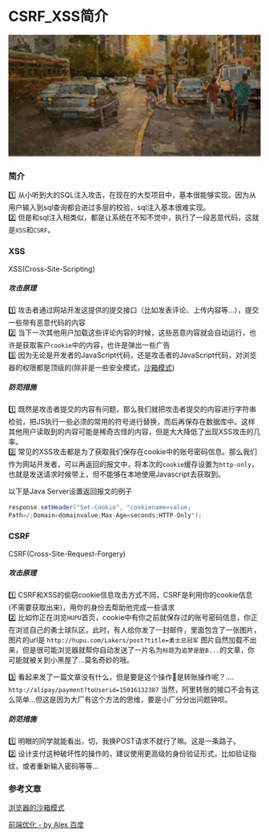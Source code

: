 # CSRF_XSS简介

![](/blog_assets/CSRF_XSS_COVER.png)
### 简介 
1️⃣ 从小听到大的SQL注入攻击，在现在的大型项目中，基本很能够实现。因为从用户输入到sql查询都会进过多层的校验，sql注入基本很难实现。   
2️⃣ 但是和sql注入相类似，都是让系统在不知不觉中，执行了一段恶意代码，这就是`XSS`和`CSRF`。 


### XSS 
XSS(Cross-Site-Scripting)
##### 攻击原理
1️⃣ 攻击者通过网站开发这提供的提交接口（比如发表评论、上传内容等...），提交一些带有恶意代码的内容  
2️⃣ 当下一次其他用户加载这些评论内容的时候，这些恶意内容就会自动运行，也许是获取客户`cookie`中的内容，也许是弹出一些广告  
3️⃣ 因为无论是开发者的JavaScript代码，还是攻击者的JavaScript代码，对浏览器的权限都是顶级的(除非是一些安全模式，[沙箱模式](https://www.cnblogs.com/slly/p/6639173.html))   

##### 防范措施 
1️⃣ 既然是攻击者提交的内容有问题，那么我们就把攻击者提交的内容进行字符串检验，把JS执行一些必须的常用的符号进行替换，而后再保存在数据库中。这样其他用户读取到的内容可能是稀奇古怪的内容，但是大大降低了出现XSS攻击的几率。  
2️⃣ 常见的XSS攻击都是为了获取我们保存在cookie中的账号密码信息。那么我们作为网站开发者，可以再返回的报文中，将本次的`cookie`缓存设置为`http-only`，也就是发送请求时候带上，但不能够在本地使用Javascript去获取到。   

以下是Java Server设置返回报文的例子 
```java
response.setHeader("Set-Cookie", "cookiename=value;
Path=/;Domain=domainvalue;Max-Age=seconds;HTTP-Only");
```

### CSRF
CSRF(Cross-Site-Request-Forgery) 

##### 攻击原理
1️⃣ CSRF和XSS的偷窃cookie信息攻击方式不同，CSRF是利用你的cookie信息(不需要获取出来)，用你的身份去帮助他完成一些请求  
2️⃣ 比如你正在浏览`HUPU`首页，cookie中有你之前就保存过的账号密码信息，你正在浏览自己的勇士球队区。此时，有人给你发了一封邮件，里面包含了一张图片，图片的url是 
`http://hupu.com/Lakers/post?title=勇士总冠军`
图片自然加载不出来，但是很可能浏览器就帮你自动发送了一片名为`标题`为`追梦是脏B...`的文章，你可能就被关到小黑屋了...莫名奇妙的哦。  

3️⃣ 看起来发了一篇文章没有什么，但是要是这个操作是转账操作呢？....
`http://alipay/payment?toUserid=15016132387` 
当然，阿里转账的接口不会有这么简单...但这是因为大厂有这个方法的思维，要是小厂分分出问题钟呗。 

##### 防范措施 
1️⃣ 明眼的同学就能看出，切，我换POST请求不就行了嘛。这是一条路子。  
2️⃣ 设计支付这种破坏性的操作的，建议使用更高级的身份验证形式，比如验证指纹，或者重新输入密码等等...



### 参考文章
[浏览器的沙箱模式](https://www.cnblogs.com/slly/p/6639173.html)  

[前端优化 - by Alex 百度](https://juejin.im/book/5a8f9ddcf265da4e9f6fb959/section/5a8f9f7bf265da4e82635e46)  

